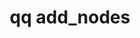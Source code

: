 ---
category: add
command: add_nodes
optional_options:
- alternate: []
  help: The UUIDs of the unconfigured nodes to add to the cluster. The system adds
    nodes to the cluster in the same order that you list them after this flag.
  name: --node-uuids
  required: false
- alternate: []
  help: The IP addresses of the unconfigured nodes to add to the cluster. The system
    adds nodes to the cluster in the same order that you list them after this flag.
  name: --node-ips
  required: false
- alternate:
  - -A
  help: Add all network-connected, unconfigured nodes to the cluster. This flag does
    not allow specifying the order of the nodes and does not apply to cloud clusters.
  name: --all-unconfigured
  required: false
- alternate: []
  help: The stripe configuration to use
  name: --target-stripe-config
  required: false
- alternate: []
  help: 'The minimum node fault tolerance level for the resulting cluster configuration.
    Note: In certain cases, a lower node fault tolerance level can result in higher
    usable capacity'
  name: --target-max-node-failures
  required: false
- alternate: []
  help: Validate the node-add operation and calculate the resulting usable cluster
    capacity. When you use this flag, Qumulo Core does not add nodes or begin to change
    data protection configuration
  name: --dry-run
  required: false
- alternate: []
  help: Begin the node-add operation without asking for confirmation.
  name: --batch
  required: false
permalink: /qq-cli-command-guide/add/add_nodes.html
positional_options: []
sidebar: qq_cli_command_reference_sidebar
summary: This section explains how to use the <code>qq add_nodes</code> command.
synopsis: Add unconfigured nodes to a Qumulo cluster
title: qq add_nodes
usage: "qq add_nodes [-h] (--node-uuids NODE_UUIDS [NODE_UUIDS ...] | --node-ips NODE_IPS\
  \ [NODE_IPS ...] | --all-unconfigured) [--target-stripe-config BLOCKS_PER_STRIPE\
  \ DATA_BLOCKS_PER_STRIPE] [--target-max-node-failures TARGET_MAX_NODE_FAILURES]\n\
  \    [--dry-run] [--batch]"
zendesk_source: qq CLI Command Guide

---
